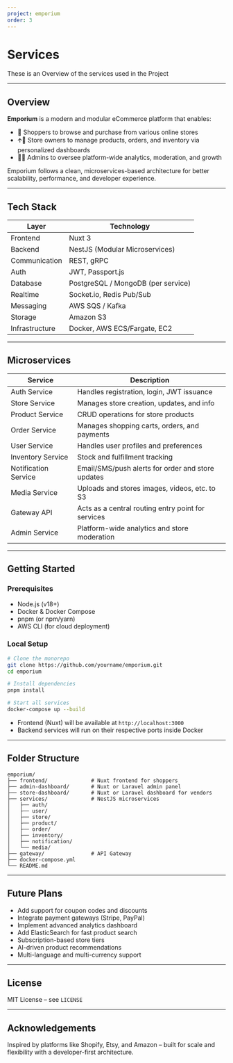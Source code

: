 ```yaml
---
project: emporium
order: 3
---
```


# Services

These is an Overview of the services used in the Project

---

## Overview

**Emporium** is a modern and modular eCommerce platform that enables:

* 🛒 Shoppers to browse and purchase from various online stores
* 🡩‍💼 Store owners to manage products, orders, and inventory via personalized dashboards
* 👨‍💼 Admins to oversee platform-wide analytics, moderation, and growth

Emporium follows a clean, microservices-based architecture for better scalability, performance, and developer experience.

---

## Tech Stack

| Layer          | Technology                         |
| -------------- | ---------------------------------- |
| Frontend       | Nuxt 3                             |
| Backend        | NestJS (Modular Microservices)     |
| Communication  | REST, gRPC                         |
| Auth           | JWT, Passport.js                   |
| Database       | PostgreSQL / MongoDB (per service) |
| Realtime       | Socket.io, Redis Pub/Sub           |
| Messaging      | AWS SQS / Kafka                    |
| Storage        | Amazon S3                          |
| Infrastructure | Docker, AWS ECS/Fargate, EC2       |

---

## Microservices

| Service              | Description                                        |
| -------------------- | -------------------------------------------------- |
| Auth Service         | Handles registration, login, JWT issuance          |
| Store Service        | Manages store creation, updates, and info          |
| Product Service      | CRUD operations for store products                 |
| Order Service        | Manages shopping carts, orders, and payments       |
| User Service         | Handles user profiles and preferences              |
| Inventory Service    | Stock and fulfillment tracking                     |
| Notification Service | Email/SMS/push alerts for order and store updates  |
| Media Service        | Uploads and stores images, videos, etc. to S3      |
| Gateway API          | Acts as a central routing entry point for services |
| Admin Service        | Platform-wide analytics and store moderation       |

---

## Getting Started

### Prerequisites

* Node.js (v18+)
* Docker & Docker Compose
* pnpm (or npm/yarn)
* AWS CLI (for cloud deployment)

### Local Setup

```bash
# Clone the monorepo
git clone https://github.com/yourname/emporium.git
cd emporium

# Install dependencies
pnpm install

# Start all services
docker-compose up --build
```

* Frontend (Nuxt) will be available at `http://localhost:3000`
* Backend services will run on their respective ports inside Docker

---

## Folder Structure

```
emporium/
├── frontend/              # Nuxt frontend for shoppers
├── admin-dashboard/       # Nuxt or Laravel admin panel
├── store-dashboard/       # Nuxt or Laravel dashboard for vendors
├── services/              # NestJS microservices
│   ├── auth/
│   ├── user/
│   ├── store/
│   ├── product/
│   ├── order/
│   ├── inventory/
│   ├── notification/
│   └── media/
├── gateway/               # API Gateway
├── docker-compose.yml
└── README.md
```

---

## Future Plans

* Add support for coupon codes and discounts
* Integrate payment gateways (Stripe, PayPal)
* Implement advanced analytics dashboard
* Add ElasticSearch for fast product search
* Subscription-based store tiers
* AI-driven product recommendations
* Multi-language and multi-currency support

---

## License

MIT License – see `LICENSE`

---

## Acknowledgements

Inspired by platforms like Shopify, Etsy, and Amazon – built for scale and flexibility with a developer-first architecture.
